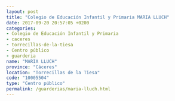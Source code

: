 ```yaml
---
layout: post
title: "Colegio de Educación Infantil y Primaria MARIA LLUCH"
date: 2017-09-20 20:57:05 +0200
categories:
- Colegio de Educación Infantil y Primaria
- caceres
- torrecillas-de-la-tiesa
- Centro público
- guarderia
name: "MARIA LLUCH"
province: "Cáceres"
location: "Torrecillas de la Tiesa"
code: "10005504"
type: "Centro público"
permalink: /guarderias/maria-lluch.html
---
```

